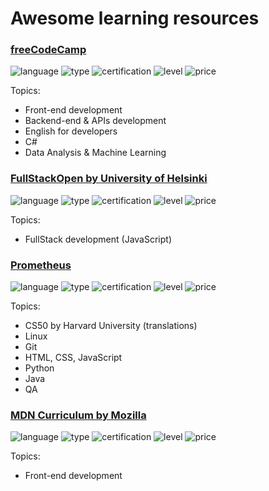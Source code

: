 # Awesome learning resources

### [freeCodeCamp](https://www.freecodecamp.org/learn/)

![language](https://img.shields.io/badge/languages-English,_Spanish,_Italian,_Ukrainian,_Portuguese,Deutsch,Swahili,_Chinese-yellow)
![type](http://img.shields.io/badge/type-Courses-blue)
![certification](https://img.shields.io/badge/certification-Certificate_Provided-purple)
![level](https://img.shields.io/badge/level-All_levels-orange)
![price](https://img.shields.io/badge/price-Free-green)

Topics:
- Front-end development
- Backend-end & APIs development
- English for developers
- C#
- Data Analysis & Machine Learning

### [FullStackOpen by University of Helsinki](https://fullstackopen.com/en/)

![language](https://img.shields.io/badge/languages-English,_Suomi,_Chinese,_Spanish,_French,_Portuguese-yellow)
![type](http://img.shields.io/badge/type-Path-blue)
![certification](https://img.shields.io/badge/certification-Certificate_Provided-purple)
![level](https://img.shields.io/badge/level-All_levels-red)
![price](https://img.shields.io/badge/price-Free-green)

Topics:
  - FullStack development (JavaScript)

### [Prometheus](https://prometheus.org.ua/courses-catalog?price=0)
![language](https://img.shields.io/badge/languages-Ukrainian-yellow)
![type](http://img.shields.io/badge/type-Course-blue)
![certification](https://img.shields.io/badge/certification-Certificate_Provided-purple)
![level](https://img.shields.io/badge/level-Beginner-red)
![price](https://img.shields.io/badge/price-Fremium-green)

Topics:
- CS50 by Harvard University (translations)
- Linux
- Git
- HTML, CSS, JavaScript
- Python
- Java
- QA

### [MDN Curriculum by Mozilla](https://developer.mozilla.org/en-US/curriculum/)
![language](https://img.shields.io/badge/languages-English-yellow)
![type](http://img.shields.io/badge/type-Path-blue)
![certification](https://img.shields.io/badge/certification-Certificate_Provided-purple)
![level](https://img.shields.io/badge/level-Beginner-red)
![price](https://img.shields.io/badge/price-Free-green)

Topics:
  - Front-end development